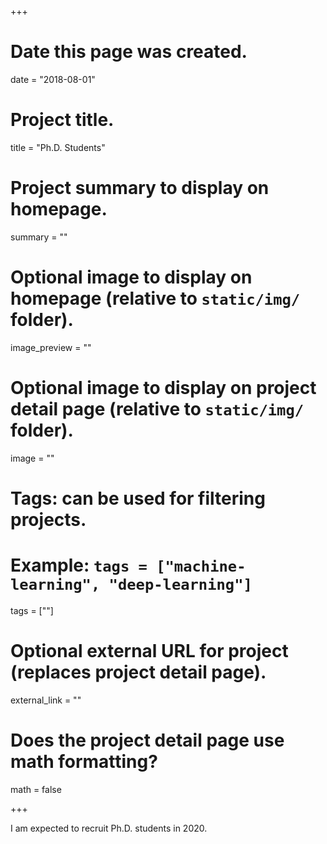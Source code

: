 +++
# Date this page was created.
date = "2018-08-01"

# Project title.
title = "Ph.D. Students"

# Project summary to display on homepage.
summary = ""

# Optional image to display on homepage (relative to `static/img/` folder).
image_preview = ""

# Optional image to display on project detail page (relative to `static/img/` folder).
image = ""

# Tags: can be used for filtering projects.
# Example: `tags = ["machine-learning", "deep-learning"]`
tags = [""]

# Optional external URL for project (replaces project detail page).
external_link = ""

# Does the project detail page use math formatting?
math = false

+++

I am expected to recruit Ph.D. students in 2020. 

